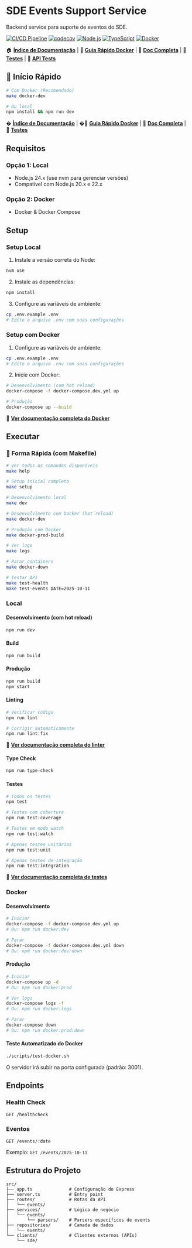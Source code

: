 # SDE Events Support Service

Backend service para suporte de eventos do SDE.

[![CI/CD Pipeline](https://github.com/mportela/sde-events-support-service/actions/workflows/ci.yml/badge.svg)](https://github.com/mportela/sde-events-support-service/actions/workflows/ci.yml)
[![codecov](https://codecov.io/gh/mportela/sde-events-support-service/branch/main/graph/badge.svg)](https://codecov.io/gh/mportela/sde-events-support-service)
[![Node.js](https://img.shields.io/badge/Node.js-24-green.svg)](https://nodejs.org/)
[![TypeScript](https://img.shields.io/badge/TypeScript-5.3.3-blue.svg)](https://www.typescriptlang.org/)
[![Docker](https://img.shields.io/badge/Docker-Ready-2496ED.svg)](https://www.docker.com/)

🏠 **[Índice de Documentação](docs/INDEX.md)** | 📖 **[Guia Rápido Docker](docs/DOCKER_QUICKSTART.md)** | 📖 **[Doc Completa](docs/DOCKER.md)** | 🧪 **[Testes](docs/TESTING.md)** | 📡 **[API Tests](docs/API_TESTS.md)**

## 🚀 Início Rápido

```bash
# Com Docker (Recomendado)
make docker-dev

# Ou local
npm install && npm run dev
```

� **[Índice de Documentação](INDEX.md)** | �📖 **[Guia Rápido Docker](DOCKER_QUICKSTART.md)** | 📖 **[Doc Completa](DOCKER.md)** | 🧪 **[Testes](API_TESTS.md)**

## Requisitos

### Opção 1: Local
- Node.js 24.x (use nvm para gerenciar versões)
- Compatível com Node.js 20.x e 22.x

### Opção 2: Docker
- Docker & Docker Compose

## Setup

### Setup Local

1. Instale a versão correta do Node:
```bash
nvm use
```

2. Instale as dependências:
```bash
npm install
```

3. Configure as variáveis de ambiente:
```bash
cp .env.example .env
# Edite o arquivo .env com suas configurações
```

### Setup com Docker

1. Configure as variáveis de ambiente:
```bash
cp .env.example .env
# Edite o arquivo .env com suas configurações
```

2. Inicie com Docker:
```bash
# Desenvolvimento (com hot reload)
docker-compose -f docker-compose.dev.yml up

# Produção
docker-compose up --build
```

📖 **[Ver documentação completa do Docker](DOCKER.md)**

## Executar

### 🚀 Forma Rápida (com Makefile)

```bash
# Ver todos os comandos disponíveis
make help

# Setup inicial completo
make setup

# Desenvolvimento local
make dev

# Desenvolvimento com Docker (hot reload)
make docker-dev

# Produção com Docker
make docker-prod-build

# Ver logs
make logs

# Parar containers
make docker-down

# Testar API
make test-health
make test-events DATE=2025-10-11
```

### Local

#### Desenvolvimento (com hot reload)
```bash
npm run dev
```

#### Build
```bash
npm run build
```

#### Produção
```bash
npm run build
npm start
```

#### Linting
```bash
# Verificar código
npm run lint

# Corrigir automaticamente
npm run lint:fix
```

📖 **[Ver documentação completa do linter](docs/LINTING.md)**

#### Type Check
```bash
npm run type-check
```

#### Testes
```bash
# Todos os testes
npm test

# Testes com cobertura
npm run test:coverage

# Testes em modo watch
npm run test:watch

# Apenas testes unitários
npm run test:unit

# Apenas testes de integração
npm run test:integration
```

📖 **[Ver documentação completa de testes](docs/TESTING.md)**

### Docker

#### Desenvolvimento
```bash
# Iniciar
docker-compose -f docker-compose.dev.yml up
# Ou: npm run docker:dev

# Parar
docker-compose -f docker-compose.dev.yml down
# Ou: npm run docker:dev:down
```

#### Produção
```bash
# Iniciar
docker-compose up -d
# Ou: npm run docker:prod

# Ver logs
docker-compose logs -f
# Ou: npm run docker:logs

# Parar
docker-compose down
# Ou: npm run docker:prod:down
```

#### Teste Automatizado do Docker
```bash
./scripts/test-docker.sh
```

O servidor irá subir na porta configurada (padrão: 3001).

## Endpoints

### Health Check
```
GET /healthcheck
```

### Eventos
```
GET /events/:date
```
Exemplo: `GET /events/2025-10-11`

## Estrutura do Projeto

```
src/
├── app.ts              # Configuração do Express
├── server.ts           # Entry point
├── routes/             # Rotas da API
│   └── events/
├── services/           # Lógica de negócio
│   └── events/
│       └── parsers/    # Parsers específicos de events
├── repositories/       # Camada de dados
│   └── events/
└── clients/            # Clientes externos (APIs)
    └── sde/
```
